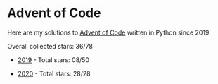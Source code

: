 # Advent of Code
Here are my solutions to [Advent of Code](https://adventofcode.com/) written in Python since 2019.

Overall collected stars: 36/78

- [2019](./2019/README.md) - Total stars: 08/50

- [2020](./2020/README.md) - Total stars: 28/28
